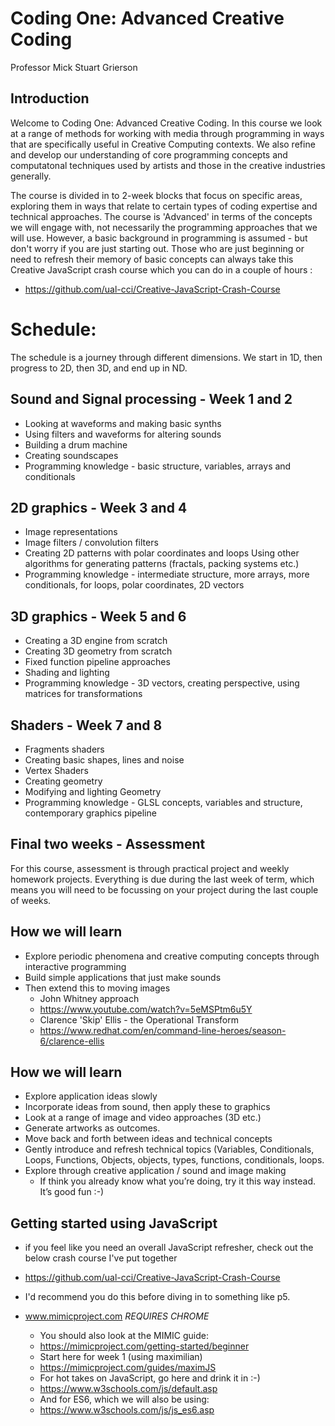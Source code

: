 # Coding One: Advanced Creative Coding

Professor Mick Stuart Grierson

## Introduction

Welcome to Coding One: Advanced Creative Coding. In this course we look at a range of methods for working with media through programming in ways that are specifically useful in Creative Computing contexts. We also refine and develop our understanding of core programming concepts and computatonal techniques used by artists and those in the creative industries generally.

The course is divided in to 2-week blocks that focus on specific areas, exploring them in ways that relate to certain types of coding expertise and technical approaches. The course is 'Advanced' in terms of the concepts we will engage with, not necessarily the programming approaches that we will use. However, a basic background in programming is assumed - but don't worry if you are just starting out. Those who are just beginning or need to refresh their memory of basic concepts can always take this Creative JavaScript crash course which you can do in a couple of hours :

 - https://github.com/ual-cci/Creative-JavaScript-Crash-Course

# Schedule:

The schedule is a journey through different dimensions. We start in 1D, then progress to 2D, then 3D, and end up in ND.

## Sound and Signal processing - Week 1 and 2
 - Looking at waveforms and making basic synths
 - Using filters and waveforms for altering sounds
 - Building a drum machine
 - Creating soundscapes
 - Programming knowledge - basic structure, variables, arrays and conditionals

## 2D graphics - Week 3 and 4

 - Image representations
 - Image filters / convolution filters
 - Creating 2D patterns with polar coordinates and loops
Using other algorithms for generating patterns (fractals, packing systems etc.)
 - Programming knowledge - intermediate structure,  more arrays, more conditionals, for loops, polar coordinates, 2D vectors

## 3D graphics - Week 5 and 6

 - Creating a 3D engine from scratch
 - Creating 3D geometry from scratch
 - Fixed function pipeline approaches
 - Shading and lighting
 - Programming knowledge - 3D vectors, creating perspective, using matrices for transformations


## Shaders - Week 7 and 8

 - Fragments shaders
 - Creating basic shapes, lines and noise
 - Vertex Shaders
 - Creating geometry
 - Modifying and lighting Geometry
 - Programming knowledge - GLSL concepts, variables and structure, contemporary graphics pipeline

## Final two weeks - Assessment

For this course, assessment is through practical project and weekly homework projects. Everything is due during the last week of term, which means you will need to be focussing on your project during the last couple of weeks.

## How we will learn

- Explore periodic phenomena and creative computing concepts through interactive programming
- Build simple applications that just make sounds
- Then extend this to moving images
  - John Whitney approach
  - <https://www.youtube.com/watch?v=5eMSPtm6u5Y>
  - Clarence 'Skip' Ellis - the Operational Transform
  - https://www.redhat.com/en/command-line-heroes/season-6/clarence-ellis

## How we will learn

- Explore application ideas slowly
- Incorporate ideas from sound, then apply these to graphics
- Look at a range of image and video approaches (3D etc.)
- Generate artworks as outcomes.
- Move back and forth between ideas and technical concepts
- Gently introduce and refresh technical topics (Variables, Conditionals, Loops, Functions, Objects, objects, types, functions, conditionals, loops.
- Explore through creative application / sound and image making
  - If think you already know what you’re doing, try it this way instead. It’s good fun :-)

## Getting started using JavaScript

 - if you feel like you need an overall JavaScript refresher, check out the below crash course I've put together
 - https://github.com/ual-cci/Creative-JavaScript-Crash-Course
 - I'd recommend you do this before diving in to something like p5.

- www.mimicproject.com _REQUIRES CHROME_
  - You should also look at the MIMIC guide:
  - https://mimicproject.com/getting-started/beginner
  - Start here for week 1 (using maximilian)
  - https://mimicproject.com/guides/maximJS
  - For hot takes on JavaScript, go here and drink it in :-)
  - https://www.w3schools.com/js/default.asp
  - And for ES6, which we will also be using:
  - https://www.w3schools.com/js/js_es6.asp

